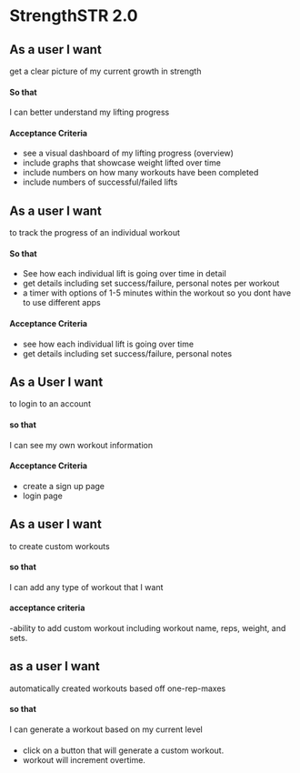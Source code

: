 # StrengthSTR 2.0 

## As a user I want 
get a clear picture of my current growth in strength  

#### So that 
I can better understand my lifting progress 

#### Acceptance Criteria 
- see a visual dashboard of my lifting progress (overview)
- include graphs that showcase weight lifted over time
- include numbers on how many workouts have been completed
- include numbers of successful/failed lifts


## As a user I want
to track the progress of an individual workout 

#### So that
- See how each individual lift is going over time in detail
- get details including set success/failure, personal notes per workout
- a timer with options of 1-5 minutes within the workout so you dont have to use different apps

#### Acceptance Criteria 
- see how each individual lift is going over time 
- get details including set success/failure, personal notes


## As a User I want 
to login to an account 

#### so that 
I can see my own workout information 

#### Acceptance Criteria 
- create a sign up page
- login page 


## As a user I want 
to create custom workouts

#### so that
I can add any type of workout that I want 

#### acceptance criteria 
-ability to add custom workout including workout name, reps, weight, and sets. 


## as a user I want
automatically created workouts based off one-rep-maxes 

#### so that 
I can generate a workout based on my current level

####
- click on a button that will generate a custom workout.
- workout will increment overtime.  

